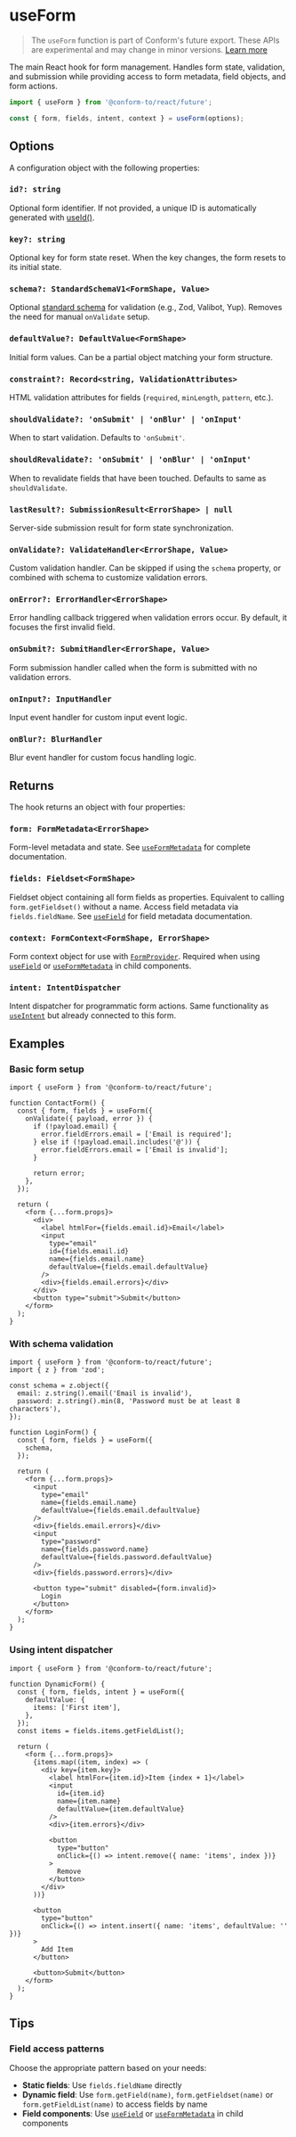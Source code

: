 # useForm

> The `useForm` function is part of Conform's future export. These APIs are experimental and may change in minor versions. [Learn more](https://github.com/edmundhung/conform/discussions/954)

The main React hook for form management. Handles form state, validation, and submission while providing access to form metadata, field objects, and form actions.

```ts
import { useForm } from '@conform-to/react/future';

const { form, fields, intent, context } = useForm(options);
```

## Options

A configuration object with the following properties:

### `id?: string`

Optional form identifier. If not provided, a unique ID is automatically generated with [useId()](https://react.dev/reference/react/useId).

### `key?: string`

Optional key for form state reset. When the key changes, the form resets to its initial state.

### `schema?: StandardSchemaV1<FormShape, Value>`

Optional [standard schema](https://standardschema.dev/) for validation (e.g., Zod, Valibot, Yup). Removes the need for manual `onValidate` setup.

### `defaultValue?: DefaultValue<FormShape>`

Initial form values. Can be a partial object matching your form structure.

### `constraint?: Record<string, ValidationAttributes>`

HTML validation attributes for fields (`required`, `minLength`, `pattern`, etc.).

### `shouldValidate?: 'onSubmit' | 'onBlur' | 'onInput'`

When to start validation. Defaults to `'onSubmit'`.

### `shouldRevalidate?: 'onSubmit' | 'onBlur' | 'onInput'`

When to revalidate fields that have been touched. Defaults to same as `shouldValidate`.

### `lastResult?: SubmissionResult<ErrorShape> | null`

Server-side submission result for form state synchronization.

### `onValidate?: ValidateHandler<ErrorShape, Value>`

Custom validation handler. Can be skipped if using the `schema` property, or combined with schema to customize validation errors.

### `onError?: ErrorHandler<ErrorShape>`

Error handling callback triggered when validation errors occur. By default, it focuses the first invalid field.

### `onSubmit?: SubmitHandler<ErrorShape, Value>`

Form submission handler called when the form is submitted with no validation errors.

### `onInput?: InputHandler`

Input event handler for custom input event logic.

### `onBlur?: BlurHandler`

Blur event handler for custom focus handling logic.

## Returns

The hook returns an object with four properties:

### `form: FormMetadata<ErrorShape>`

Form-level metadata and state. See [`useFormMetadata`](./useFormMetadata.md) for complete documentation.

### `fields: Fieldset<FormShape>`

Fieldset object containing all form fields as properties. Equivalent to calling `form.getFieldset()` without a name. Access field metadata via `fields.fieldName`. See [`useField`](./useField.md) for field metadata documentation.

### `context: FormContext<FormShape, ErrorShape>`

Form context object for use with [`FormProvider`](#formprovider). Required when using [`useField`](./useField.md) or [`useFormMetadata`](./useFormMetadata.md) in child components.

### `intent: IntentDispatcher`

Intent dispatcher for programmatic form actions. Same functionality as [`useIntent`](./useIntent.md) but already connected to this form.

## Examples

### Basic form setup

```tsx
import { useForm } from '@conform-to/react/future';

function ContactForm() {
  const { form, fields } = useForm({
    onValidate({ payload, error }) {
      if (!payload.email) {
        error.fieldErrors.email = ['Email is required'];
      } else if (!payload.email.includes('@')) {
        error.fieldErrors.email = ['Email is invalid'];
      }

      return error;
    },
  });

  return (
    <form {...form.props}>
      <div>
        <label htmlFor={fields.email.id}>Email</label>
        <input
          type="email"
          id={fields.email.id}
          name={fields.email.name}
          defaultValue={fields.email.defaultValue}
        />
        <div>{fields.email.errors}</div>
      </div>
      <button type="submit">Submit</button>
    </form>
  );
}
```

### With schema validation

```tsx
import { useForm } from '@conform-to/react/future';
import { z } from 'zod';

const schema = z.object({
  email: z.string().email('Email is invalid'),
  password: z.string().min(8, 'Password must be at least 8 characters'),
});

function LoginForm() {
  const { form, fields } = useForm({
    schema,
  });

  return (
    <form {...form.props}>
      <input
        type="email"
        name={fields.email.name}
        defaultValue={fields.email.defaultValue}
      />
      <div>{fields.email.errors}</div>
      <input
        type="password"
        name={fields.password.name}
        defaultValue={fields.password.defaultValue}
      />
      <div>{fields.password.errors}</div>

      <button type="submit" disabled={form.invalid}>
        Login
      </button>
    </form>
  );
}
```

### Using intent dispatcher

```tsx
import { useForm } from '@conform-to/react/future';

function DynamicForm() {
  const { form, fields, intent } = useForm({
    defaultValue: {
      items: ['First item'],
    },
  });
  const items = fields.items.getFieldList();

  return (
    <form {...form.props}>
      {items.map((item, index) => (
        <div key={item.key}>
          <label htmlFor={item.id}>Item {index + 1}</label>
          <input
            id={item.id}
            name={item.name}
            defaultValue={item.defaultValue}
          />
          <div>{item.errors}</div>

          <button
            type="button"
            onClick={() => intent.remove({ name: 'items', index })}
          >
            Remove
          </button>
        </div>
      ))}

      <button
        type="button"
        onClick={() => intent.insert({ name: 'items', defaultValue: '' })}
      >
        Add Item
      </button>

      <button>Submit</button>
    </form>
  );
}
```

## Tips

### Field access patterns

Choose the appropriate pattern based on your needs:

- **Static fields**: Use `fields.fieldName` directly
- **Dynamic field**: Use `form.getField(name)`, `form.getFieldset(name)` or `form.getFieldList(name)` to access fields by name
- **Field components**: Use [`useField`](./useField.md) or [`useFormMetadata`](./useFormMetadata.md) in child components
